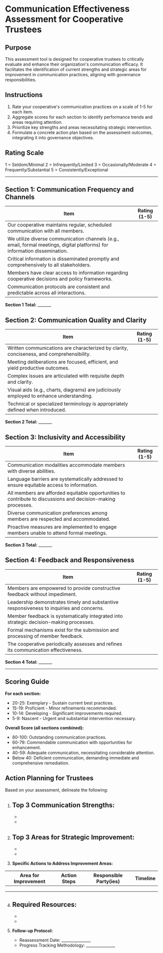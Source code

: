 # Communication Effectiveness Assessment for Cooperative Trustees

## Purpose
This assessment tool is designed for cooperative trustees to critically evaluate and enhance their organization's communication efficacy. It facilitates the identification of current strengths and strategic areas for improvement in communication practices, aligning with governance responsibilities.

## Instructions
1.  Rate your cooperative's communication practices on a scale of 1-5 for each item.
2.  Aggregate scores for each section to identify performance trends and areas requiring attention.
3.  Prioritize key strengths and areas necessitating strategic intervention.
4.  Formulate a concrete action plan based on the assessment outcomes, integrating it into governance objectives.

## Rating Scale
1 = Seldom/Minimal
2 = Infrequently/Limited
3 = Occasionally/Moderate
4 = Frequently/Substantial
5 = Consistently/Exceptional

---

## Section 1: Communication Frequency and Channels

| Item | Rating (1-5) |
|------|--------------|
| Our cooperative maintains regular, scheduled communication with all members. | |
| We utilize diverse communication channels (e.g., email, formal meetings, digital platforms) for information dissemination. | |
| Critical information is disseminated promptly and comprehensively to all stakeholders. | |
| Members have clear access to information regarding cooperative decisions and policy frameworks. | |
| Communication protocols are consistent and predictable across all interactions. | |

**Section 1 Total:** _______

## Section 2: Communication Quality and Clarity

| Item | Rating (1-5) |
|------|--------------|
| Written communications are characterized by clarity, conciseness, and comprehensibility. | |
| Meeting deliberations are focused, efficient, and yield productive outcomes. | |
| Complex issues are articulated with requisite depth and clarity. | |
| Visual aids (e.g., charts, diagrams) are judiciously employed to enhance understanding. | |
| Technical or specialized terminology is appropriately defined when introduced. | |

**Section 2 Total:** _______

## Section 3: Inclusivity and Accessibility

| Item | Rating (1-5) |
|------|--------------|
| Communication modalities accommodate members with diverse abilities. | |
| Language barriers are systematically addressed to ensure equitable access to information. | |
| All members are afforded equitable opportunities to contribute to discussions and decision-making processes. | |
| Diverse communication preferences among members are respected and accommodated. | |
| Proactive measures are implemented to engage members unable to attend formal meetings. | |

**Section 3 Total:** _______

## Section 4: Feedback and Responsiveness

| Item | Rating (1-5) |
|------|--------------|
| Members are empowered to provide constructive feedback without impediment. | |
| Leadership demonstrates timely and substantive responsiveness to inquiries and concerns. | |
| Member feedback is systematically integrated into strategic decision-making processes. | |
| Formal mechanisms exist for the submission and processing of member feedback. | |
| The cooperative periodically assesses and refines its communication effectiveness. | |

**Section 4 Total:** _______

---

## Scoring Guide

**For each section:**
- 20-25: Exemplary - Sustain current best practices.
- 15-19: Proficient - Minor refinements recommended.
- 10-14: Developing - Significant improvements required.
- 5-9: Nascent - Urgent and substantial intervention necessary.

**Overall Score (all sections combined):**
- 80-100: Outstanding communication practices.
- 60-79: Commendable communication with opportunities for enhancement.
- 40-59: Adequate communication, necessitating considerable attention.
- Below 40: Deficient communication, demanding immediate and comprehensive remediation.

## Action Planning for Trustees

Based on your assessment, delineate the following:

1.  **Top 3 Communication Strengths:**
    - 
    - 
    - 

2.  **Top 3 Areas for Strategic Improvement:**
    - 
    - 
    - 

3.  **Specific Actions to Address Improvement Areas:**

| Area for Improvement | Action Steps | Responsible Party(ies) | Timeline |
|----------------------|-------------|----------------------|----------|
| | | | |
| | | | |
| | | | |

4.  **Required Resources:**
    - 
    - 
    - 

5.  **Follow-up Protocol:**
    - Reassessment Date: _______________
    - Progress Tracking Methodology: _______________



